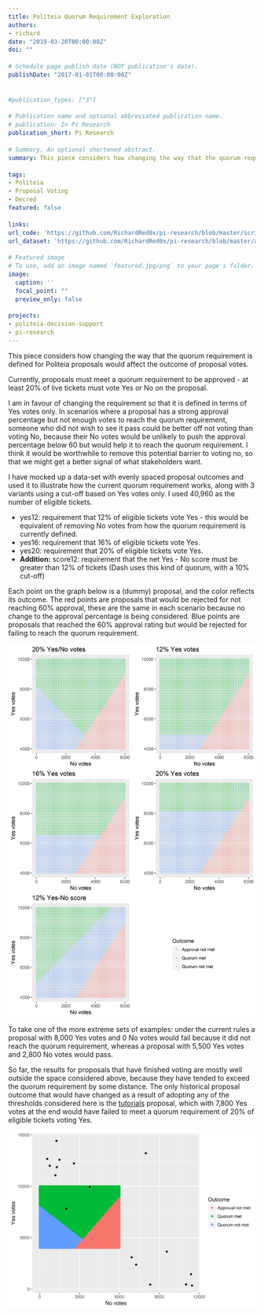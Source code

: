```yaml
---
title: Politeia Quorum Requirement Exploration
authors:
- richard
date: "2019-03-20T00:00:00Z"
doi: ""

# Schedule page publish date (NOT publication's date).
publishDate: "2017-01-01T00:00:00Z"


#publication_types: ["3"]

# Publication name and optional abbreviated publication name.
# publication: In Pi Research
publication_short: Pi Research

# Summary. An optional shortened abstract.
summary: This piece considers how changing the way that the quorum requirement is defined for Politeia proposals would affect the outcomes of proposal votes.

tags:
- Politeia
- Proposal Voting
- Decred
featured: false

links:
url_code: 'https://github.com/RichardRed0x/pi-research/blob/master/scripts/quorum-change-results.R'
url_dataset: 'https://github.com/RichardRed0x/pi-research/blob/master/analysis/voting/dummy-prop-data.csv'

# Featured image
# To use, add an image named `featured.jpg/png` to your page's folder. 
image:
  caption: ''
  focal_point: ""
  preview_only: false

projects:
- politeia-decision-support
- pi-research
---
```

This piece considers how changing the way that the quorum requirement is defined for Politeia proposals would affect the outcome of proposal votes. 

Currently, proposals must meet a quorum requirement to be approved - at least 20% of live tickets must vote Yes or No on the proposal.

I am in favour of changing the requirement so that it is defined in terms of Yes votes only. In scenarios where a proposal has a strong approval percentage but not enough votes to reach the quorum requirement, someone who did not wish to see it pass could be better off not voting than voting No, because their No votes would be unlikely to push the approval percentage below 60 but would help it to reach the quorum requirement. I think it would be worthwhile to remove this potential barrier to voting no, so that we might get a better signal of what stakeholders want.

I have mocked up a data-set with evenly spaced proposal outcomes and used it to illustrate how the current quorum requirement works, along with 3 variants using a cut-off based on Yes votes only. I used 40,960 as the number of eligible tickets.

* yes12: requirement that 12% of eligible tickets vote Yes - this would be equivalent of removing No votes from how the quorum requirement is currently defined.
* yes16: requirement that 16% of eligible tickets vote Yes.
* yes20: requirement that 20% of eligible tickets vote Yes.
* **Addition:** score12: requirement that the net Yes - No score must be greater than 12% of tickets (Dash uses this kind of quorum, with a 10% cut-off)

Each point on the graph below is a (dummy) proposal, and the color reflects its outcome. The red points are proposals that would be rejected for not reaching 60% approval, these are the same in each scenario because no change to the approval percentage is being considered. Blue points are proposals that reached the 60% approval rating but would be rejected for failing to reach the quorum requirement.

![Simulated/dummy proposal outcome data under 5 different quorum requirement definitions](simulated-proposal-outcomes-5-scenarios.png "Simulated/dummy proposal outcome data under 5 different quorum requirement definitions")

To take one of the more extreme sets of examples: under the current rules a proposal with 8,000 Yes votes and 0 No votes would fail because it did not reach the quorum requirement, whereas a proposal with 5,500 Yes votes and 2,800 No votes would pass.

So far, the results for proposals that have finished voting are mostly well outside the space considered above, because they have tended to exceed the quorum requirement by some distance. The only historical proposal outcome that would have changed as a result of adopting any of the thresholds considered here is the [tutorials](https://proposals.decred.org/proposals/a3def199af812b796887f4eae22e11e45f112b50c2e17252c60ed190933ec14f) proposal, which with 7,800 Yes votes at the end would have failed to meet a quorum requirement of 20% of eligible tickets voting Yes.  

![Historical proposal outcomes](Proposal-outcomes-historic-and-simulated.png "Historical proposal outcomes")

 